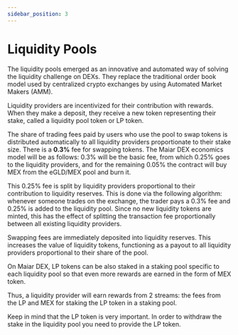 ```yaml
---
sidebar_position: 3
---
```


# Liquidity Pools

The liquidity pools emerged as an innovative and automated way of solving the liquidity challenge on DEXs. They replace the traditional order book model used by centralized crypto exchanges by using Automated Market Makers (AMM).

Liquidity providers are incentivized for their contribution with rewards. When they make a deposit, they receive a new token representing their stake, called a liquidity pool token or LP token.

The share of trading fees paid by users who use the pool to swap tokens is distributed automatically to all liquidity providers proportionate to their stake size. There is a **0.3%** fee for swapping tokens. The Maiar DEX economics model will be as follows: 0.3% will be the basic fee, from which 0.25% goes to the liquidity providers, and for the remaining 0.05% the contract will buy MEX from the eGLD/MEX pool and burn it.

This 0.25% fee is split by liquidity providers proportional to their contribution to liquidity reserves. This is done via the following algorithm: whenever someone trades on the exchange, the trader pays a 0.3% fee and 0.25% is added to the liquidity pool. Since no new liquidity tokens are minted, this has the effect of splitting the transaction fee proportionally between all existing liquidity providers.

Swapping fees are immediately deposited into liquidity reserves. This increases the value of liquidity tokens, functioning as a payout to all liquidity providers proportional to their share of the pool.

On Maiar DEX, LP tokens can be also staked in a staking pool specific to each liquidity pool so that even more rewards are earned in the form of MEX token.

Thus, a liquidity provider will earn rewards from 2 streams: the fees from the LP and MEX for staking the LP token in a staking pool.

Keep in mind that the LP token is very important. In order to withdraw the stake in the liquidity pool you need to provide the LP token.
